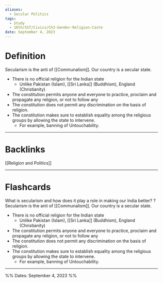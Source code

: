 ```yaml
---
aliases:
  - Secular Politics
tags:
  - Study
  - 10th/SST/Civics/Ch3-Gender-Religion-Caste
date: September 4, 2023
---
```

# Definition
Secularism is the anti of [[Communalism]]. Our country is a secular state.
- There is no official religion for the Indian state
	- Unlike Pakistan (Islam), [[Sri Lanka]] (Buddhism), England (Christianity)
- The constitution permits anyone and everyone to practice, proclaim and propagate any religion, or not to follow any
- The constitution does not permit any discrimination on the basis of religion.
- The constitution makes sure to establish equality among the religious groups by allowing the state to intervene.
	- For example, banning of Untouchability.


---
# Backlinks
[[Religion and Politics]]


---
# Flashcards

What is secularism and how does it play a role in making our India better?
?
Secularism is the anti of [[Communalism]]. Our country is a secular state.
- There is no official religion for the Indian state
	- Unlike Pakistan (Islam), [[Sri Lanka]] (Buddhism), England (Christianity)
- The constitution permits anyone and everyone to practice, proclaim and propagate any religion, or not to follow any
- The constitution does not permit any discrimination on the basis of religion.
- The constitution makes sure to establish equality among the religious groups by allowing the state to intervene.
	- For example, banning of Untouchability.
<!--SR:!2024-03-30,59,260-->

---

%%
Dates: September 4, 2023
%%